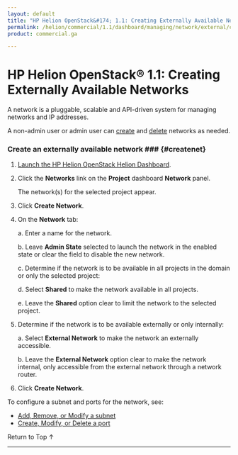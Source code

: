 ```yaml
---
layout: default
title: "HP Helion OpenStack&#174; 1.1: Creating Externally Available Networks"
permalink: /helion/commercial/1.1/dashboard/managing/network/external/create/
product: commercial.ga

---
```

<!--UNDER REVISION-->

<script>

function PageRefresh {
onLoad="window.refresh"
}

PageRefresh();

</script>

<!-- <p style="font-size: small;"> <a href="/helion/commercial/1.1/ga1/install/">&#9664; PREV</a> | <a href="/helion/commercial/1.1/ga1/install-overview/">&#9650; UP</a> | <a href="/helion/commercial/1.1/ga1/">NEXT &#9654;</a></p> -->

# HP Helion OpenStack&#174; 1.1: Creating Externally Available Networks

A network is a pluggable, scalable and API-driven system for managing networks and IP addresses.

A non-admin user or admin user can [create](#createnet) and [delete](#deletenet) networks as needed. 

### Create an externally available network ### {#createnet}

1. [Launch the HP Helion OpenStack Helion Dashboard](/helion/openstack/1.1/dashboard/login/).

2. Click the **Networks** link on the **Project** dashboard **Network** panel.

	The network(s) for the selected project appear. 

3. Click **Create Network**.

4. On the **Network** tab:

	a. Enter a name for the network.

	b. Leave **Admin State** selected to launch the network in the enabled state or clear the field to disable the new network.

	c. Determine if the network is to be available in all projects in the domain or only the selected project: 

	d. Select **Shared** to make the network available in all projects.

	e. Leave the **Shared** option clear to limit the network to the selected project. 

5. Determine if the network is to be available externally or only internally: 

	a. Select **External Network** to make the network an externally accessible.

	b. Leave the **External Network** option clear to make the network internal, only accessible from the external network through a network router. 

6. Click **Create Network**.  

To configure a subnet and ports for the network, see:

* [Add, Remove, or Modify a subnet](/helion/commercial/1.1/dashboard/managing/network/subnet/)
* [Create, Modify, or Delete a port](/helion/commercial/1.1/dashboard/managing/network/ports/)


<a href="#top" style="padding:14px 0px 14px 0px; text-decoration: none;"> Return to Top &#8593; </a>


----
